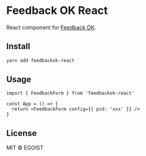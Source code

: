 # Feedback OK React

React component for [Feedback OK](https://feedbackok.com).

## Install

```bash
yarn add feedbackok-react
```

## Usage

```tsx
import { FeedbackForm } from 'feedbackok-react'

const App = () => {
  return <FeedbackForm config={{ pid: 'xxx' }} />
}
```

## License

MIT &copy; EGOIST
